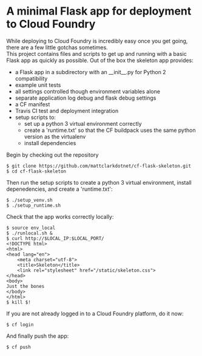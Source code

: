 # A minimal Flask app for deployment to Cloud Foundry

While deploying to Cloud Foundry is incredibly easy once you get going, there are a few little gotchas sometimes.  
This project contains files and scripts to get up and running with a basic Flask app as quickly as possible.  Out of 
the box the skeleton app provides:

* a Flask app in a subdirectory with an \_\_init\_\_.py for Python 2 compatibility
* example unit tests
* all settings controlled though environment variables alone
* separate application log debug and flask debug settings
* a CF manifest
* Travis CI test and deployment integration
* setup scripts to:
  * set up a python 3 virtual environment correctly
  * create a 'runtime.txt' so that the CF buildpack uses the same python version as the virtualenv
  * install dependencies


Begin by checking out the repository

    $ git clone https://github.com/mattclarkdotnet/cf-flask-skeleton.git
    $ cd cf-flask-skeleton

Then run the setup scripts to create a python 3 virtual environment, install depenedencies, and create a 'runtime.txt': 
  
    $ ./setup_venv.sh
    $ ./setup_runtime.sh
    
Check that the app works correctly locally:

    $ source env_local
    $ ./runlocal.sh &
    $ curl http://$LOCAL_IP:$LOCAL_PORT/
    <!DOCTYPE html>
    <html>
    <head lang="en">
        <meta charset="utf-8">
        <title>Skeleton</title>
        <link rel="stylesheet" href="/static/skeleton.css">
    </head>
    <body>
    Just the bones
    </body>
    </html>
    $ kill $!
    
If you are not already logged in to a Cloud Foundry platform, do it now:

    $ cf login
    
And finally push the app:

    $ cf push
    

    
